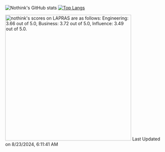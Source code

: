 ![Nothink's GitHub stats](https://github-readme-stats.vercel.app/api?username=nothink&count_private=true&show_icons=true&theme=nord)
[![Top Langs](https://github-readme-stats.vercel.app/api/top-langs/?username=nothink&layout=compact&count_private=true&show_icons=true&theme=nord)](https://github.com/anuraghazra/github-readme-stats)

<!--START_SECTION:lapras-card-->
<p ><a href="https://lapras.com/public/nothink" target="_blank" rel="noopener noreferrer"><img alt="nothink's scores on LAPRAS are as follows: Engineering: 3.66 out of 5.0, Business: 3.72 out of 5.0, Influence: 3.49 out of 5.0." src="https://lapras-card-generator.vercel.app/api/svg?e=3.66&b=3.72&i=3.49&b1=%23020E27&b2=%230E5593&i1=%23030E21&i2=%231688BF&l=en" width="400" ></a>  
Last Updated on 8/23/2024, 6:11:41 AM</p>
<!--END_SECTION:lapras-card-->
